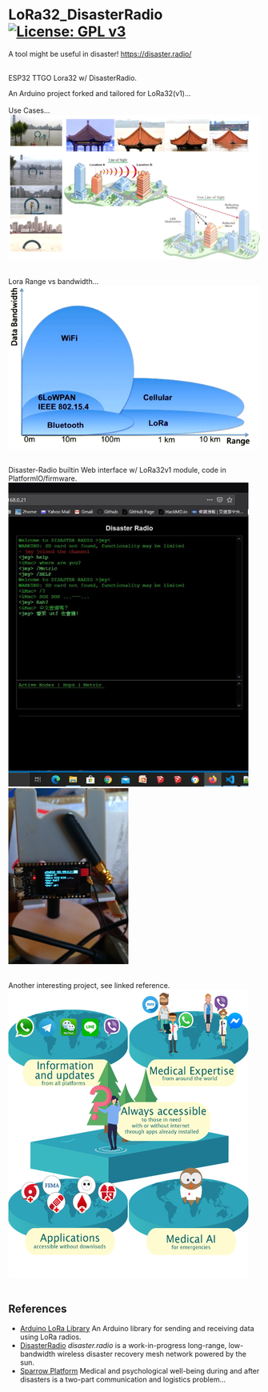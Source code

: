 # LoRa32_DisasterRadio [![License: GPL v3](https://img.shields.io/badge/License-GPLv3-blue.svg)](https://www.gnu.org/licenses/gpl-3.0)<br>
A tool might be useful in disaster! https://disaster.radio/ <br><br>

ESP32 TTGO Lora32 w/ DisasterRadio.


An Arduino project forked and tailored for LoRa32(v1)...
<br><br>
Use Cases...
<img src="pictures/LoRaUseCases20200715.png" width=800/>
<br><br>

Lora Range vs bandwidth...
<img src="pictures/LoRaRange.png" width=640/>
<br><br>

Disaster-Radio builtin Web interface w/ LoRa32v1 module, code in PlatformIO/firmware. <br>
<img src="pictures/DSweb0716.jpg" width=480/> &nbsp;&nbsp;&nbsp;<img src="pictures/LoRa32_0715.png" width=240/>
<br><br>

Another interesting project, see linked reference.<br>
<img src="pictures/SparrowSummary.png" width=480/>
<br><br>
## References
  - [Arduino LoRa Library](https://github.com/sandeepmistry/arduino-LoRa) An Arduino library for sending and receiving data using LoRa radios.
  - [DisasterRadio](https://github.com/sudomesh/disaster-radio) _disaster.radio_ is a work-in-progress long-range, low-bandwidth wireless disaster recovery mesh network powered by the sun.
  - [Sparrow Platform](https://github.com/sparrow-platform/sparrow/wiki) Medical and psychological well-being during and after disasters is a two-part communication and logistics problem...
